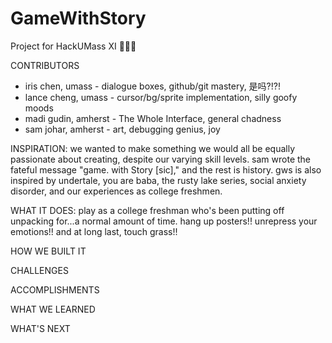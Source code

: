 # GameWithStory
Project for HackUMass XI 🦣🥳🎈 

CONTRIBUTORS
* iris chen, umass - dialogue boxes, github/git mastery, 是吗?!?!
* lance cheng, umass - cursor/bg/sprite implementation, silly goofy moods
* madi gudin, amherst - The Whole Interface, general chadness
* sam johar, amherst - art, debugging genius, joy
  
INSPIRATION:
we wanted to make something we would all be equally passionate about creating, despite our varying skill levels. sam wrote the fateful message "game. with Story [sic]," and the rest is history. gws is also inspired by undertale, you are baba, the rusty lake series, social anxiety disorder, and our experiences as college freshmen.

WHAT IT DOES:
play as a college freshman who's been putting off unpacking for...a normal amount of time. hang up posters!! unrepress your emotions!! and at long last, touch grass!!

HOW WE BUILT IT

CHALLENGES

ACCOMPLISHMENTS

WHAT WE LEARNED

WHAT'S NEXT

